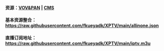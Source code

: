 #### 资源：[VOV&PAN](https://github.com/fangkuia/XPTV/tree/main/VOD)  | [CMS](https://github.com/fangkuia/XPTV/tree/main/CMS)
#### 基本资源整合：https://raw.githubusercontent.com/fkueyadk/XPTV/main/allinone.json

#### 直播订阅地址：https://raw.githubusercontent.com/fkueyadk/XPTV/main/iptv.m3u
